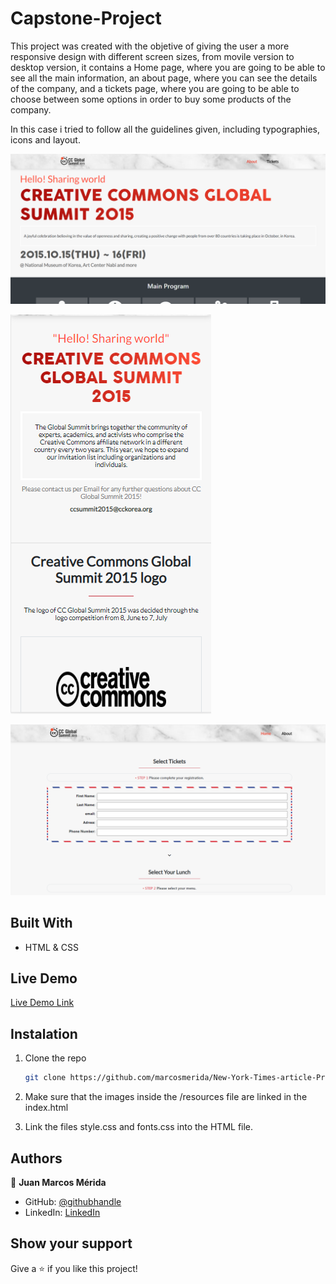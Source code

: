 # Capstone-Project

This project was created with the objetive of giving the user a more responsive design with different screen sizes, from movile version to desktop version, it contains a Home page, where you are going to be able to see all the main information, an about page, where you can see the details of the company, and a tickets page, where you are going to be able to choose between some options in order to buy some products of the company.

In this case i tried to follow all the guidelines given, including typographies, icons and layout.

![screenshot](./screenshot1.png)

![screenshot](./screenshot2.png)

![screenshot](./screenshot3.png)

## Built With

- HTML & CSS

## Live Demo

[Live Demo Link](https://marcosmerida.github.io/Capstone-Project/)

## Instalation

1. Clone the repo
   ```sh
   git clone https://github.com/marcosmerida/New-York-Times-article-Project.git
   ```
2. Make sure that the images inside the /resources file are linked in the index.html

3. Link the files style.css and fonts.css into the HTML file.

## Authors

👤 **Juan Marcos Mérida**

- GitHub: [@githubhandle](https://github.com/marcosmerida)
- LinkedIn: [LinkedIn](https://linkedin.com/in/marcos-merida-219437206/)

## Show your support

Give a ⭐️ if you like this project!
